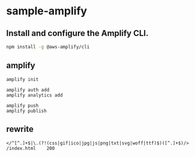 # sample-amplify

## Install and configure the Amplify CLI.

```bash
npm install -g @aws-amplify/cli
```

## amplify

```
amplify init

amplify auth add
amplify analytics add

amplify push
amplify publish

```

## rewrite

```
</^[^.]+$|\.(?!(css|gif|ico|jpg|js|png|txt|svg|woff|ttf)$)([^.]+$)/>    /index.html    200
```
